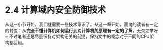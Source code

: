# 2.4 计算域内安全防御技术

从这一小节开始，我们就需要一些技术常识了。从这一章开始，面向的读者有一定的转变：从**完全不懂计算机如何运行**到**对计算机的原理有一定的了解**，无奈之举呀~ 不过笔者还是尽量保持对架构无关的前提，保持文中的概念对于不同的CPU架构都适用。